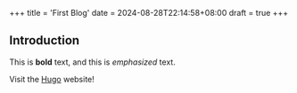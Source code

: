+++
title = 'First Blog'
date = 2024-08-28T22:14:58+08:00
draft = true
+++
## Introduction

This is **bold** text, and this is *emphasized* text.

Visit the [Hugo](https://gohugo.io) website!